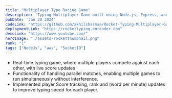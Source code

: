```yaml
---
title: "Multiplayer Type Racing Game"
description: 'Typing Multiplayer Game built using Node.js, Express, and Socket.IO. It allows multiple users to join a room, type messages, and interact in real-time.'
pubDate: 'Jan 20 2024'
codeLink: "https://github.com/akhilsharmaa/Rocket-Typing-Multiplayer-Game"
deploymentLink: "https://rockettyping.onrender.com"
demoLink: "https://www.youtube.com/"
heroImage: "./assets/rocketthumbnail.png"
rank: "1"
tags: ["NodeJs", "aws", "SocketIO"] 
---
```


- Real-time typing game, where multiple players compete against each other, with live score updates
- Functionality of handling parallel matches, enabling multiple games to run simultaneously without interference. 
- Implemented player Score tracking, rank and (word per minute) updates to improve typing speed for each player.